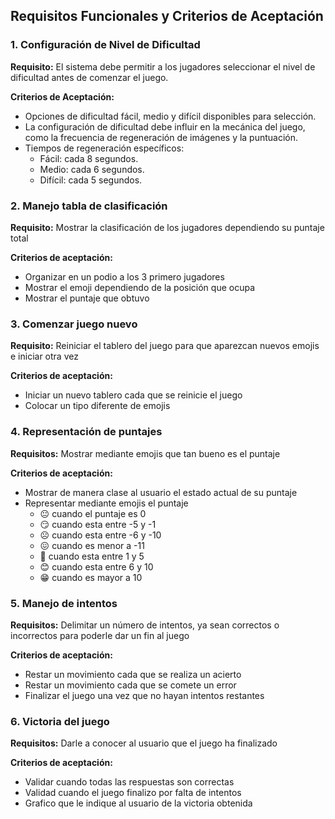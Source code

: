 ## Requisitos Funcionales y Criterios de Aceptación
### 1. Configuración de Nivel de Dificultad
**Requisito:** El sistema debe permitir a los jugadores seleccionar el nivel de dificultad antes de comenzar el juego.

**Criterios de Aceptación:**
- Opciones de dificultad fácil, medio y difícil disponibles para selección.
- La configuración de dificultad debe influir en la mecánica del juego, como la frecuencia de regeneración de imágenes y la puntuación.
- Tiempos de regeneración específicos:
  - Fácil: cada 8 segundos.
  - Medio: cada 6 segundos.
  - Difícil: cada 5 segundos.

### 2. Manejo tabla de clasificación
**Requisito:** Mostrar la clasificación de los jugadores dependiendo su puntaje total

**Criterios de aceptación:**
- Organizar en un podio a los 3 primero jugadores
- Mostrar el emoji dependiendo de la posición que ocupa
- Mostrar el puntaje que obtuvo

### 3. Comenzar juego nuevo
**Requisito:** Reiniciar el tablero del juego para que aparezcan nuevos emojis e iniciar otra vez

**Criterios de aceptación:**
- Iniciar un nuevo tablero cada que se reinicie el juego
- Colocar un tipo diferente de emojis

### 4. Representación de puntajes
**Requisitos:** Mostrar mediante emojis que tan bueno es el puntaje

**Criterios de aceptación:**
- Mostrar de manera clase al usuario el estado actual de su puntaje
- Representar mediante emojis el puntaje
  - 😐 cuando el puntaje es 0
  - 😏 cuando esta entre -5 y -1 
  - ☹️ cuando esta entre -6 y -10 
  - 😖 cuando es menor a -11 
  - 🙂 cuando esta entre 1 y 5 
  - 😊 cuando esta entre 6 y 10 
  - 😁 cuando es mayor a 10

### 5. Manejo de intentos
**Requisitos:** Delimitar un número de intentos, ya sean correctos o incorrectos para poderle dar un fin al juego

**Criterios de aceptación:**
- Restar un movimiento cada que se realiza un acierto
- Restar un movimiento cada que se comete un error
- Finalizar el juego una vez que no hayan intentos restantes

### 6. Victoria del juego
**Requisitos:** Darle a conocer al usuario que el juego ha finalizado

**Criterios de aceptación:**
- Validar cuando todas las respuestas son correctas
- Validad cuando el juego finalizo por falta de intentos
- Grafico que le indique al usuario de la victoria obtenida
